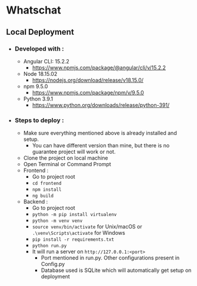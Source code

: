 # Whatschat

## Local Deployment

- ### Developed with :
  - Angular CLI: 15.2.2
     - https://www.npmjs.com/package/@angular/cli/v/15.2.2
  - Node 18.15.02
     - https://nodejs.org/download/release/v18.15.0/
  - npm 9.5.0
     - https://www.npmjs.com/package/npm/v/9.5.0
  - Python 3.9.1
     - https://www.python.org/downloads/release/python-391/
     
 - ### Steps to deploy :
      - Make sure everything mentioned above is already installed and setup. 
          - You can have different version than mine, but there is no guarantee project will work or not.
      - Clone the project on local machine
      - Open Terminal or Command Prompt
    - Frontend :
      - Go to project root
      - `cd frontend`
      - `npm install`
      - `ng build`
   - Backend :
      - Go to project root
      - `python -m pip install virtualenv`
      - `python -m venv venv`
      - `source venv/bin/activate` for Unix/macOS or `.\venv\Scripts\activate` for Windows
      - `pip install -r requirements.txt`
      - `python run.py`
      - It will run a server on `http://127.0.0.1:<port>` 
        - Port mentioned in run.py. Other configurations present in Config.py
        - Database used is SQLite which will automatically get setup on deployment
